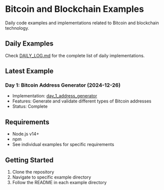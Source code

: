 # Bitcoin and Blockchain Examples

Daily code examples and implementations related to Bitcoin and blockchain technology.

## Daily Examples

Check [DAILY_LOG.md](DAILY_LOG.md) for the complete list of daily implementations.

## Latest Example

### Day 1: Bitcoin Address Generator (2024-12-26)
- Implementation: [day_1_address_generator](day_1_address_generator/)
- Features: Generate and validate different types of Bitcoin addresses
- Status: Complete

## Requirements

- Node.js v14+
- npm
- See individual examples for specific requirements

## Getting Started

1. Clone the repository
2. Navigate to specific example directory
3. Follow the README in each example directory